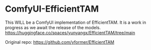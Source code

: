 # ComfyUI-EfficientTAM

This WILL be a ComfyUI implementation of EfficientTAM. It is a work in progress as we await the release of the models.
https://huggingface.co/spaces/yunyangx/EfficientTAM/tree/main

Original repo: https://github.com/yformer/EfficientTAM
